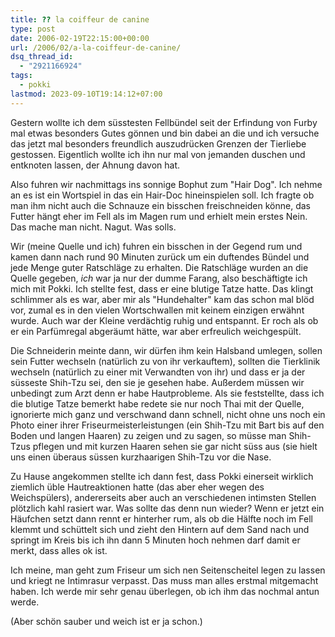 ```yaml
---
title: ?? la coiffeur de canine
type: post
date: 2006-02-19T22:15:00+00:00
url: /2006/02/a-la-coiffeur-de-canine/
dsq_thread_id:
  - "2921166924"
tags:
  - pokki
lastmod: 2023-09-10T19:14:12+07:00
---
```

Gestern wollte ich dem süsstesten Fellbündel seit der Erfindung von Furby mal etwas besonders Gutes gönnen und bin dabei an die und ich versuche das jetzt mal besonders freundlich auszudrücken Grenzen der Tierliebe gestossen. Eigentlich wollte ich ihn nur mal von jemanden duschen und entknoten lassen, der Ahnung davon hat.

Also fuhren wir nachmittags ins sonnige Bophut zum "Hair Dog". Ich nehme an es ist ein Wortspiel in das ein Hair-Doc hineinspielen soll. Ich fragte ob man ihm nicht auch die Schnauze ein bisschen freischneiden könne, das Futter hängt eher im Fell als im Magen rum und erhielt mein erstes Nein. Das mache man nicht. Nagut. Was solls.

Wir (meine Quelle und ich) fuhren ein bisschen in der Gegend rum und kamen dann nach rund 90 Minuten zurück um ein duftendes Bündel und jede Menge guter Ratschläge zu erhalten. Die Ratschläge wurden an die Quelle gegeben, _ich_ war ja nur der dumme Farang, also beschäftigte ich mich mit Pokki. Ich stellte fest, dass er eine blutige Tatze hatte. Das klingt schlimmer als es war, aber mir als "Hundehalter" kam das schon mal blöd vor, zumal es in den vielen Wortschwallen mit keinem einzigen erwähnt wurde. Auch war der Kleine verdächtig ruhig und entspannt. Er roch als ob er ein Parfümregal abgeräumt hätte, war aber erfreulich weichgespült.

Die Schneiderin meinte dann, wir dürfen ihm kein Halsband umlegen, sollen sein Futter wechseln (natürlich zu von ihr verkauftem), sollten die Tierklinik wechseln (natürlich zu einer mit Verwandten von ihr) und dass er ja der süsseste Shih-Tzu sei, den sie je gesehen habe. Außerdem müssen wir unbedingt zum Arzt denn er habe Hautprobleme. Als sie feststellte, dass ich die blutige Tatze bemerkt habe redete sie nur noch Thai mit der Quelle, ignorierte mich ganz und verschwand dann schnell, nicht ohne uns noch ein Photo einer ihrer Friseurmeisterleistungen (ein Shih-Tzu mit Bart bis auf den Boden und langen Haaren) zu zeigen und zu sagen, so müsse man Shih-Tzus pflegen und mit kurzen Haaren sehen sie gar nicht süss aus (sie hielt uns einen überaus süssen kurzhaarigen Shih-Tzu vor die Nase.

Zu Hause angekommen stellte ich dann fest, dass Pokki einerseit wirklich ziemlich üble Hautreaktionen hatte (das aber eher wegen des Weichspülers), andererseits aber auch an verschiedenen intimsten Stellen plötzlich kahl rasiert war. Was sollte das denn nun wieder? Wenn er jetzt ein Häufchen setzt dann rennt er hinterher rum, als ob die Hälfte noch im Fell klemmt und schüttelt sich und zieht den Hintern auf dem Sand nach und springt im Kreis bis ich ihn dann 5 Minuten hoch nehmen darf damit er merkt, dass alles ok ist.

Ich meine, man geht zum Friseur um sich nen Seitenscheitel legen zu lassen und kriegt ne Intimrasur verpasst. Das muss man alles erstmal mitgemacht haben. Ich werde mir sehr genau überlegen, ob ich ihm das nochmal antun werde.

(Aber schön sauber und weich ist er ja schon.)
